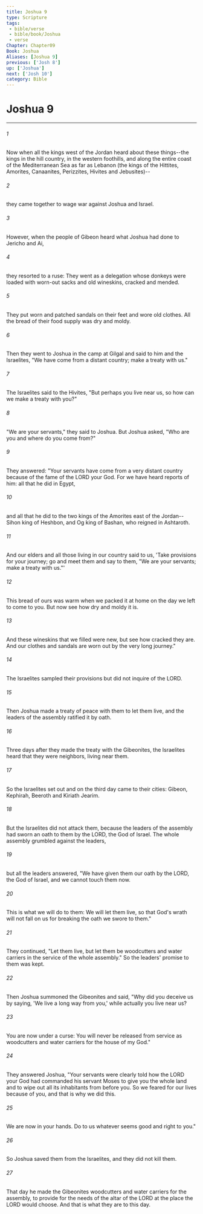 ```yaml
---
title: Joshua 9
type: Scripture
tags:
 - bible/verse
 - bible/book/Joshua
 - verse
Chapter: Chapter09
Book: Joshua
Aliases: [Joshua 9]
previous: ['Josh 8']
up: ['Joshua']
next: ['Josh 10']
category: Bible
---
```

# Joshua 9

***


###### 1 
Now when all the kings west of the Jordan heard about these things--the kings in the hill country, in the western foothills, and along the entire coast of the Mediterranean Sea as far as Lebanon (the kings of the Hittites, Amorites, Canaanites, Perizzites, Hivites and Jebusites)-- 

###### 2 
they came together to wage war against Joshua and Israel. 

###### 3 
However, when the people of Gibeon heard what Joshua had done to Jericho and Ai, 

###### 4 
they resorted to a ruse: They went as a delegation whose donkeys were loaded with worn-out sacks and old wineskins, cracked and mended. 

###### 5 
They put worn and patched sandals on their feet and wore old clothes. All the bread of their food supply was dry and moldy. 

###### 6 
Then they went to Joshua in the camp at Gilgal and said to him and the Israelites, "We have come from a distant country; make a treaty with us." 

###### 7 
The Israelites said to the Hivites, "But perhaps you live near us, so how can we make a treaty with you?" 

###### 8 
"We are your servants," they said to Joshua. But Joshua asked, "Who are you and where do you come from?" 

###### 9 
They answered: "Your servants have come from a very distant country because of the fame of the LORD your God. For we have heard reports of him: all that he did in Egypt, 

###### 10 
and all that he did to the two kings of the Amorites east of the Jordan--Sihon king of Heshbon, and Og king of Bashan, who reigned in Ashtaroth. 

###### 11 
And our elders and all those living in our country said to us, 'Take provisions for your journey; go and meet them and say to them, "We are your servants; make a treaty with us."' 

###### 12 
This bread of ours was warm when we packed it at home on the day we left to come to you. But now see how dry and moldy it is. 

###### 13 
And these wineskins that we filled were new, but see how cracked they are. And our clothes and sandals are worn out by the very long journey." 

###### 14 
The Israelites sampled their provisions but did not inquire of the LORD. 

###### 15 
Then Joshua made a treaty of peace with them to let them live, and the leaders of the assembly ratified it by oath. 

###### 16 
Three days after they made the treaty with the Gibeonites, the Israelites heard that they were neighbors, living near them. 

###### 17 
So the Israelites set out and on the third day came to their cities: Gibeon, Kephirah, Beeroth and Kiriath Jearim. 

###### 18 
But the Israelites did not attack them, because the leaders of the assembly had sworn an oath to them by the LORD, the God of Israel. The whole assembly grumbled against the leaders, 

###### 19 
but all the leaders answered, "We have given them our oath by the LORD, the God of Israel, and we cannot touch them now. 

###### 20 
This is what we will do to them: We will let them live, so that God's wrath will not fall on us for breaking the oath we swore to them." 

###### 21 
They continued, "Let them live, but let them be woodcutters and water carriers in the service of the whole assembly." So the leaders' promise to them was kept. 

###### 22 
Then Joshua summoned the Gibeonites and said, "Why did you deceive us by saying, 'We live a long way from you,' while actually you live near us? 

###### 23 
You are now under a curse: You will never be released from service as woodcutters and water carriers for the house of my God." 

###### 24 
They answered Joshua, "Your servants were clearly told how the LORD your God had commanded his servant Moses to give you the whole land and to wipe out all its inhabitants from before you. So we feared for our lives because of you, and that is why we did this. 

###### 25 
We are now in your hands. Do to us whatever seems good and right to you." 

###### 26 
So Joshua saved them from the Israelites, and they did not kill them. 

###### 27 
That day he made the Gibeonites woodcutters and water carriers for the assembly, to provide for the needs of the altar of the LORD at the place the LORD would choose. And that is what they are to this day. 
